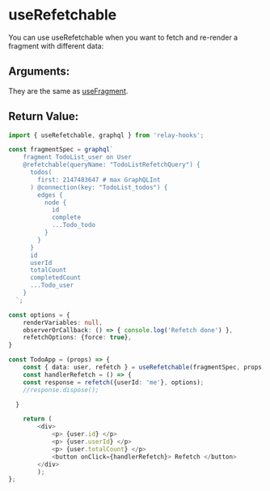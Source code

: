 # useRefetchable

You can use useRefetchable when you want to fetch and re-render a fragment with different data:

## Arguments:

They are the same as [useFragment](./useFragment.md#arguments).

## Return Value:

```ts
import { useRefetchable, graphql } from 'relay-hooks';

const fragmentSpec = graphql`
    fragment TodoList_user on User
    @refetchable(queryName: "TodoListRefetchQuery") {
      todos(
        first: 2147483647 # max GraphQLInt
      ) @connection(key: "TodoList_todos") {
        edges {
          node {
            id
            complete
            ...Todo_todo
          }
        }
      }
      id
      userId
      totalCount
      completedCount
      ...Todo_user
    }
  `;

const options = {
    renderVariables: null,
    observerOrCallback: () => { console.log('Refetch done') },
    refetchOptions: {force: true},
}

const TodoApp = (props) => {
    const { data: user, refetch } = useRefetchable(fragmentSpec, props.user);
    const handlerRefetch = () => {
    const response = refetch({userId: 'me'}, options);
    //response.dispose(); 

  }

    return (   
        <div>
            <p> {user.id} </p>
            <p> {user.userId} </p>
            <p> {user.totalCount} </p>
            <button onClick={handlerRefetch}> Refetch </button>
        </div>
        );
};
  
```
